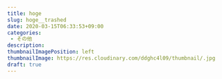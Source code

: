 ```yaml
---
title: hoge
slug: hoge__trashed
date: 2020-03-15T06:33:53+09:00
categories: 
 - その他
description: 
thumbnailImagePosition: left
thumbnailImage: https://res.cloudinary.com/ddghc4l09/thumbnail/.jpg
draft: true
---
```


<!--more-->


